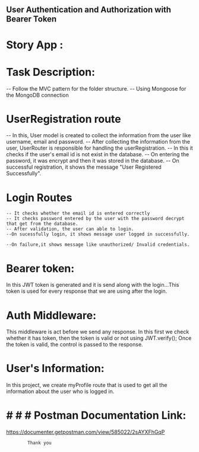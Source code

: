 ## User Authentication and Authorization with Bearer Token

# Story App : 
# Task Description:
-- Follow the MVC pattern for the folder structure.
-- Using Mongoose for the MongoDB connection
  # UserRegistration route
  -- In this, User model is created to collect the information from the user like username, email and password.
  -- After collecting the information from the user, UserRouter is responsible for handling the userRegistration. 
    -- In this it checks if the user's email id is not exist in the database.
    -- On entering the password, it was encrypt and then it was stored in the database.
    -- On successful registration, it shows the message "User Registered Successfully".
  # Login Routes
    -- It checks whether the email id is entered correctly
    -- It checks password entered by the user with the password decrypt that get from the database.
    -- After validation, the user can able to login.
    --On sucessfully login, it shows message user logged in successfully.

    --On failure,it shows message like unauthorized/ Invalid credentials.
  # Bearer token:

  In this JWT token is generated and it is send along with the login...This token is used for every response that we are using after the login.

  #   Auth Middleware:
   This middleware is act before we send any response. In this first we check whether it has token, then the token is valid or not using JWT.verify();
   Once the token is valid, the control is passed to the response.

  # User's Information:
  In this project, we create  myProfile route that is used to get all the information about the user who is logged in.

  # # # #  Postman Documentation Link:

  https://documenter.getpostman.com/view/585022/2sAYXFhGqP
  

            Thank you